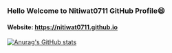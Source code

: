 ### Hello Welcome to Nitiwat0711 GitHub Profile😄
#### Website: https://nitiwat0711.github.io

[![Anurag's GitHub stats](https://github-readme-stats.vercel.app/api?username=Nitiwat0711)](https://github.com/anuraghazra/github-readme-stats)
<!--
**Nitiwat0711/Nitiwat0711** is a ✨ _special_ ✨ repository because its `README.md` (this file) appears on your GitHub profile.

Here are some ideas to get you started:

- 🔭 I’m currently working on ...
- 🌱 I’m currently learning ...
- 👯 I’m looking to collaborate on ...
- 🤔 I’m looking for help with ...
- 💬 Ask me about ...
- 📫 How to reach me: ...
- 😄 Pronouns: ...
- ⚡ Fun fact: ...
-->
